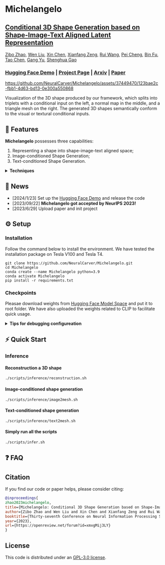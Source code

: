 # Michelangelo

## [Conditional 3D Shape Generation based on Shape-Image-Text Aligned Latent Representation](https://neuralcarver.github.io/michelangelo)<br/>
[Zibo Zhao](https://github.com/Maikouuu),
[Wen Liu](https://github.com/StevenLiuWen),
[Xin Chen](https://chenxin.tech/),
[Xianfang Zeng](https://github.com/Zzlongjuanfeng),
[Rui Wang](https://wrong.wang/),
[Pei Cheng](https://neuralcarver.github.io/michelangelo),
[Bin Fu](https://neuralcarver.github.io/michelangelo),
[Tao Chen](https://eetchen.github.io),
[Gang Yu](https://www.skicyyu.org),
[Shenghua Gao](https://sist.shanghaitech.edu.cn/sist_en/2020/0814/c7582a54772/page.htm)<br/>
### [Hugging Face Demo](https://huggingface.co/spaces/Maikou/Michelangelo) | [Project Page](https://neuralcarver.github.io/michelangelo/) | [Arxiv](https://arxiv.org/abs/2306.17115) | [Paper](https://openreview.net/pdf?id=xmxgMij3LY)<br/>

https://github.com/NeuralCarver/Michelangelo/assets/37449470/123bae2c-fbb1-4d63-bd13-0e300a550868

Visualization of the 3D shape produced by our framework, which splits into triplets with a conditional input on the left, a normal map in the middle, and a triangle mesh on the right. The generated 3D shapes semantically conform to the visual or textural conditional inputs.<br/>

## 🔆 Features
**Michelangelo** possesses three capabilities: 

1. Representing a shape into shape-image-text aligned space;
2. Image-conditioned Shape Generation;
3. Text-conditioned Shape Generation.

<details>
  <summary><b> Techniques </b></summary>

We present a novel _alignment-before-generation_ approach to tackle the challenging task of generating general 3D shapes based on 2D images or texts. Directly learning a conditional generative model from images or texts to 3D shapes is prone to producing inconsistent results with the conditions because 3D shapes have an additional dimension whose distribution significantly differs from that of 2D images and texts. To bridge the domain gap among the three modalities and facilitate multi-modal-conditioned 3D shape generation, we explore representing 3D shapes in a shape-image-text-aligned space. Our framework comprises two models: a Shape-Image-Text-Aligned Variational Auto-Encoder (SITA-VAE) and a conditional Aligned Shape Latent Diffusion Model (ASLDM). The former model encodes the 3D shapes into the shape latent space aligned to the image and text and reconstructs the fine-grained 3D neural fields corresponding to given shape embeddings via the transformer-based decoder. The latter model learns a probabilistic mapping function from the image or text space to the latent shape space. Our extensive experiments demonstrate that our proposed approach can generate higher-quality and more diverse 3D shapes that better semantically conform to the visual or textural conditional inputs, validating the effectiveness of the shape-image-text-aligned space for cross-modality 3D shape generation.

![newnetwork](https://github.com/NeuralCarver/Michelangelo/assets/16475892/d5231fb7-7768-45ee-92e1-3599a4c43a2c)
</details>

## 📰 News
- [2024/1/23] Set up the <a href="https://huggingface.co/spaces/Maikou/Michelangelo">Hugging Face Demo</a> and release the code
- [2023/09/22] **Michelangelo got accepted by NeurIPS 2023!**
- [2023/6/29] Upload paper and init project

## ⚙️ Setup

### Installation
Follow the command below to install the environment. We have tested the installation package on Tesla V100 and Tesla T4. 
```
git clone https://github.com/NeuralCarver/Michelangelo.git
cd Michelangelo
conda create --name Michelangelo python=3.9
conda activate Michelangelo 
pip install -r requirements.txt
```

### Checkpoints
Pleasae download weights from <a href="https://huggingface.co/Maikou/Michelangelo/tree/main/checkpoints">Hugging Face Model Space</a> and put it to root folder. We have also uploaded the weights related to CLIP to facilitate quick usage.

<details>
  <summary><b>  
    Tips for debugging configureation
  </b></summary>

- If something goes wrong in the environment configuration process unfortunately, the user may consider skipping those packages, such as pysdf, torch-cluster, and torch-scatter. These packages will not affect the execution of the commands we provide.
- If you encounter any issues while downloading CLIP, you can consider downloading it from [CLIP's Hugging Face page](https://huggingface.co/openai/clip-vit-large-patch14). Once the download is complete, remember to modify line [26](https://github.com/NeuralCarver/Michelangelo/blob/b53fa004cd4aeb0f4eb4d159ecec8489a4450dab/configs/text_cond_diffuser_asl/text-ASLDM-256.yaml#L26C1-L26C76) and line [34](https://github.com/NeuralCarver/Michelangelo/blob/b53fa004cd4aeb0f4eb4d159ecec8489a4450dab/configs/text_cond_diffuser_asl/text-ASLDM-256.yaml#L34) in the config file for providing correct path of CLIP.
- From [issue 6](https://github.com/NeuralCarver/Michelangelo/issues/6#issuecomment-1913513382). For Windows users, running wsl2 + ubuntu 22.04, will have issues. As discussed in [issue 786](https://github.com/microsoft/WSL/issues/8587) it is just a matter to add this in the .bashrc:
```
export LD_LIBRARY_PATH=/usr/lib/wsl/lib:$LD_LIBRARY_PATH.
```
</details>

## ⚡ Quick Start

### Inference

#### Reconstruction a 3D shape
```
./scripts/inference/reconstruction.sh
```

#### Image-conditioned shape generation
```
./scripts/inference/image2mesh.sh
```

#### Text-conditioned shape generation
```
./scripts/inference/text2mesh.sh
```

#### Simply run all the scripts
```
./scripts/infer.sh
```


## ❓ FAQ

## Citation

If you find our code or paper helps, please consider citing:

```bibtex
@inproceedings{
zhao2023michelangelo,
title={Michelangelo: Conditional 3D Shape Generation based on Shape-Image-Text Aligned Latent Representation},
author={Zibo Zhao and Wen Liu and Xin Chen and Xianfang Zeng and Rui Wang and Pei Cheng and BIN FU and Tao Chen and Gang YU and Shenghua Gao},
booktitle={Thirty-seventh Conference on Neural Information Processing Systems},
year={2023},
url={https://openreview.net/forum?id=xmxgMij3LY}
}
```

## License

This code is distributed under an [GPL-3.0 license](LICENSE).

